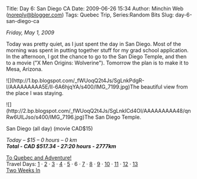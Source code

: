 Title: Day 6: San Diego CA
Date: 2009-06-26 15:34
Author: Minchin Web (noreply@blogger.com)
Tags: Quebec Trip, Series:Random Bits
Slug: day-6-san-diego-ca

*Friday, May 1, 2009*

Today was pretty quiet, as I just spent the day in San Diego. Most of
the morning was spent in putting together stuff for my grad school
application. In the afternoon, I got the chance to go to the San Diego
Temple, and then to a movie ("X Men Origins: Wolverine"). Tomorrow the
plan is to make it to Mesa, Arizona.

</p>
![](http://1.bp.blogspot.com/_fWUoqQ2t4Js/SgLnkPdgR-I/AAAAAAAAA5E/Il-6A6hjqYA/s400/IMG_7199.jpg)The
beautiful view from the place I was staying.

</p>
![](http://2.bp.blogspot.com/_fWUoqQ2t4Js/SgLnkICd4OI/AAAAAAAAA48/qnRw6UlLJso/s400/IMG_7196.jpg)The
San Diego Temple.

San Diego (all day) (movie CAD\$15)

*Today – \$15 – 0 hours – 0 km*\
***Total - CAD \$517.34 - 27:20 hours - 2777km***

[To Quebec and
Adventure!](http://blog.minchin.ca/2009/04/to-quebec-and-adventure.html)\
Travel Days:
[1](http://blog.minchin.ca/2009/05/day-1-edmonton-to-cardston.html) ·
[2](http://blog.minchin.ca/2009/05/day-2-cardston-ab-to-provo-ut.html) ·
[3](http://blog.minchin.ca/2009/05/day-3-provo-ut.html) ·
[4](http://blog.minchin.ca/2009/05/day-4-provo-ut-to-las-vegas-nv.html)
·
[5](http://blog.minchin.ca/2009/05/day-5-las-vegas-nv-to-san-diego-ca.html)
· 6 ·
[7](http://blog.minchin.ca/2009/05/day-7-san-deigo-ca-to-mesa-az.html) ·
[8](http://blog.minchin.ca/2009/05/day-8-mesa-az-to-el-paso-tx.html) ·
[9](http://blog.minchin.ca/2009/05/day-9-el-paso-to-dallas-tx.html) ·
[10](http://blog.minchin.ca/2009/05/day-10-dallas-tx-to-texarkana-ar.html)
·
[11](http://blog.minchin.ca/2009/06/day-11-texarkana-ak-to-nashville-tn.html)
·
[12](http://blog.minchin.ca/2009/06/day-12-nashville-tn-to-erie-pa.html)
·
[13](http://blog.minchin.ca/2009/06/day-13-erie-pa-to-montreal-qc.html)\
[Two Weeks
In](http://blog.minchin.ca/2009/06/two-weeks-in-life-in-quebec.html)

</p>

